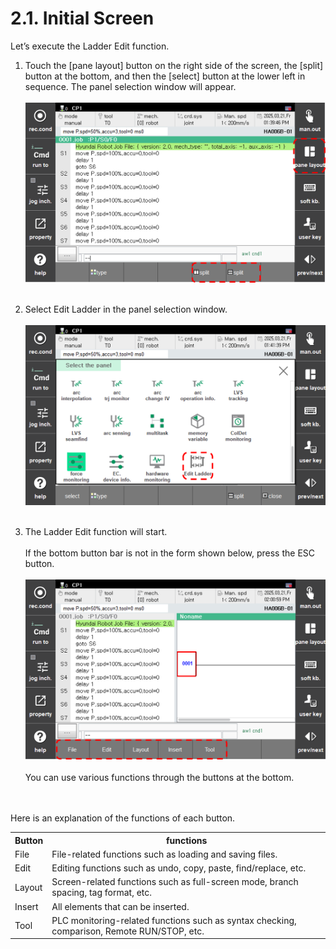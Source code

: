 # 2.1. Initial Screen
Let’s execute the Ladder Edit function.

1. Touch the [pane layout] button on the right side of the screen, the [split] button at the bottom, and then the [select] button at the lower left in sequence. The panel selection window will appear.<br><br>
    <img src="../_assets/split_window_en.png" width="600">
    <br><br>

2. Select Edit Ladder in the panel selection window.<br><br>
<img src="../_assets/select_panel_en.png" width="600"><br><br>

3. The Ladder Edit function will start.<br><br>
If the bottom button bar is not in the form shown below, press the ESC button.
<br><br>
<img src="../_assets/f_btn_screen_en.png" width="600"><br><br>
You can use various functions through the buttons at the bottom.
<br><br><br>

Here is an explanation of the functions of each button.<br>
<table text-align: center; style="tg">
    <tr>
        <th colspan = 3 style="text-align: center;"> Button</th>
        <th style="text-align: center;">functions </th>
    </tr>
    <tr>
        <td colspan = 3> File</td>
        <td > File-related functions such as loading and saving files. </td>
    </tr>
    <tr>
        <td colspan = 3>Edit</td>
        <td>Editing functions such as undo, copy, paste, find/replace, etc.</td>
    </tr>
    <tr>
        <td colspan = 3>Layout</td>
        <td>Screen-related functions such as full-screen mode, branch spacing, tag format, etc.</td>
    </tr>
    <tr>
        <td colspan = 3>Insert</td>
        <td>All elements that can be inserted.</td>
    </tr>
    <tr>
        <td colspan = 3>Tool</td>
        <td>PLC monitoring-related functions such as syntax checking, comparison, Remote RUN/STOP, etc.</td>
    </tr>
</table>

